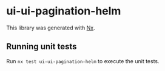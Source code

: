 # ui-ui-pagination-helm

This library was generated with [Nx](https://nx.dev).

## Running unit tests

Run `nx test ui-ui-pagination-helm` to execute the unit tests.
